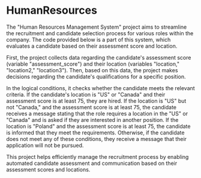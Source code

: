 # HumanResources
The "Human Resources Management System" project aims to streamline the recruitment and candidate selection process for various roles within the company. The code provided below is a part of this system, which evaluates a candidate based on their assessment score and location.

First, the project collects data regarding the candidate's assessment score (variable "assessment_score") and their location (variables "location," "location2," "location3"). Then, based on this data, the project makes decisions regarding the candidate's qualifications for a specific position.

In the logical conditions, it checks whether the candidate meets the relevant criteria. If the candidate's location is "US" or "Canada" and their assessment score is at least 75, they are hired. If the location is "US" but not "Canada," and the assessment score is at least 75, the candidate receives a message stating that the role requires a location in the "US" or "Canada" and is asked if they are interested in another position. If the location is "Poland" and the assessment score is at least 75, the candidate is informed that they meet the requirements. Otherwise, if the candidate does not meet any of these conditions, they receive a message that their application will not be pursued.

This project helps efficiently manage the recruitment process by enabling automated candidate assessment and communication based on their assessment scores and locations.
